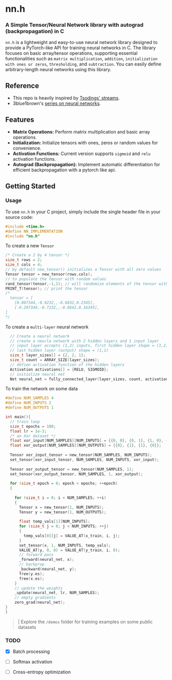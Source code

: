# nn.h

### A Simple Tensor/Neural Network library with autograd (backpropagation) in C

`nn.h` is a lightweight and easy-to-use neural network library designed to provide a PyTorch-like API for training neural networks in C.
The library focuses on basic array/tensor operations, supporting essential functionalities such as `matrix multiplication`, `addition`, `initialization with ones or zeros`, `thresholding`, and `subtraction`. You can easily define arbitrary-length neural networks using this library.


## Reference
- This repo is heavily inspired by [Tsodings' streams](https://www.youtube.com/watch?v=o7da9anmnMs&list=PLpM-Dvs8t0VZPZKggcql-MmjaBdZKeDMw&index=3).
- 3blue1brown's [series on neural networks](https://www.youtube.com/watch?v=aircAruvnKk).

## Features

- **Matrix Operations:** Perform matrix multiplication and basic array operations.
- **Initialization:** Initialize tensors with ones, zeros or random values for convenience.
- **Activation Functions:** Current version supports `sigmoid` and `relu` activation functions.
- **Autograd (Backpropagation):** Implement automatic differentiation for efficient backpropagation with a pytorch like api.


## Getting Started

### Usage

To use `nn.h` in your C project, simply include the single header file in your source code:

``` c
#include <time.h>
#define NN_IMPLEMENTATION
#include "nn.h"
```
To create a new `Tensor`
``` c
/* Create a 2 by 4 tensor */
size_t rows = 2;
size_t cols = 4;
// by default new_tensor() initializes a Tensor with all zero values
Tensor tensor = new_tensor(rows,cols);
// to populate the tensor with random values
rand_tensor(tensor,-1,1); // will randomize elements of the tensor with values between -1 and 1
PRINT_T(tensor); // print the tensor
/*
  tensor = [
	[0.007344,-0.9232,,-0.6832,0.2345],
	[-0.207344,-0.7232,,-0.8642,0.16345],
]
*/
```
To create a `multi-layer` neural network
``` c
  // Create a neural network
  // create a neurla network with 2 hidden layers and 1 input layer
  // input layer accepts (1,2) inputs, first hidden layer shape = (1,2),
  // last hidden layer (output) shape = (1,1)
  size_t layer_sizes[] = {2, 2, 1};
  size_t count = ARRAY_SIZE(layer_sizes);
  // defien activation function of the hidden layers
  Activation activations[] = {RELU, SIGMOID};
  // initialize neural net
  Net neural_net = fully_connected_layer(layer_sizes, count, activations);
```
To train the network on some data
``` c
#define NUM_SAMPLES 4
#define NUM_INPUTS 2
#define NUM_OUTPUTS 1

int main(){
  // train loop
  size_t epochs = 100;
  float lr = 1e-3;
  /* an Xor dataset */
  float xor_input[NUM_SAMPLES][NUM_INPUTS] = {{0, 0}, {0, 1}, {1, 0}, {1, 1}};
  float xor_output[NUM_SAMPLES][NUM_OUTPUTS] = {{0}, {1}, {1}, {0}};
  
  Tensor xor_input_tensor = new_tensor(NUM_SAMPLES, NUM_INPUTS);
  set_tensor(xor_input_tensor, NUM_SAMPLES, NUM_INPUTS, xor_input);
  
  Tensor xor_output_tensor = new_tensor(NUM_SAMPLES, 1);
  set_tensor(xor_output_tensor, NUM_SAMPLES, 1, xor_output);
  
  for (size_t epoch = 0; epoch < epochs; ++epoch)
  {
  
    for (size_t i = 0; i < NUM_SAMPLES; ++i)
    {
      Tensor x = new_tensor(1, NUM_INPUTS);
      Tensor y = new_tensor(1, NUM_OUTPUTS);
  
      float temp_vals[1][NUM_INPUTS];
      for (size_t j = 0; j < NUM_INPUTS; ++j)
      {
        temp_vals[0][j] = VALUE_AT(x_train, i, j);
      }
      set_tensor(x, 1, NUM_INPUTS, temp_vals);
      VALUE_AT(y, 0, 0) = VALUE_AT(y_train, i, 0);
      // forward pass
      _forward(neural_net, x);
      // backprop
      _backward(neural_net, y);
      free(y.es);
      free(x.es);
    }
    // update the weights
    _update(neural_net, lr, NUM_SAMPLES);
    // empty gradients
    zero_grad(neural_net);
}
}
```
>| Explore the `/demos` folder for training examples on some public datasets
### TODO
 - [X] Batch processing
 - [ ] Softmax activation
 - [ ] Cross-entropy optimization

